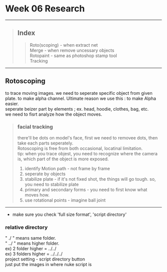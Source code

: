 # Week 06 Research
- - -
> ## Index
>   > Roto(scoping) - when extract net   
>   > Merge - when remove uncessary objects   
>   > Rotopaint - same as photoshop stamp tool    
>   > Tracking   
- - - 
## Rotoscoping
to trace moving images. we need to seperate specific object from given plate. to make alpha channel.
Ultimate reason we use this : to make Alpha easier.   
seperate beizer part by elements ; ex. head, hoodie, clothes, bag, etc.   
we need to fisrt analyze how the object moves.   
> ### facial tracking   
> there'll be dots on model's face, first we need to removee dots, then take each parts seperately.   
> Rotoscoping is free from both occasional, locatinal limitation.   
> tip: when you trace objest, you need to recognize where the camera is, which part of the object is more exposed.   
>    
> 1. identify Motion path - not frame by frame   
> 2. seperate by objects   
> 3. stabilize plate - if it's not fixed shot, the things will go tough. so, you need to stabilize plate   
> 4. primary and secondary forms - you need to first know what moves how.   
> 6. use rotational points - imagine ball joint   
- - - 
* make sure you check 'full size format', 'script directory'   
### relative directory 
" ./ " means same folder.   
" ../ " means higher folder.   
ex) 2 folder higher = ../../   
ex) 3 folders higher = ../../../   
project setting - script directory button   
just put the images in where nuke script is   
   
